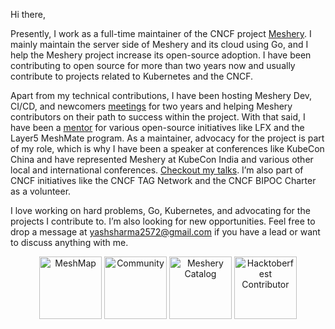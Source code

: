 Hi there,

Presently, I work as a full-time maintainer of the CNCF project [Meshery](https://github.com/meshery/meshery). I mainly maintain the server side of Meshery and its cloud using Go, and I help the Meshery project increase its open-source adoption. I have been contributing to open source for more than two years now and usually contribute to projects related to Kubernetes and the CNCF.

Apart from my technical contributions, I have been hosting Meshery Dev, CI/CD, and newcomers [meetings](https://youtu.be/tQrtLIpjAy0) for two years and helping Meshery contributors on their path to success within the project. With that said, I have been a [mentor](https://mentorship.lfx.linuxfoundation.org/mentor/d494f314-ed16-478b-8a0f-9ed259e7ee11) for various open-source initiatives like LFX and the Layer5 MeshMate program. As a maintainer, advocacy for the project is part of my role, which is why I have been a speaker at conferences like KubeCon China and have represented Meshery at KubeCon India and various other local and international conferences. [Checkout my talks](https://github.com/Yashsharma1911/programs). I’m also part of CNCF initiatives like the CNCF TAG Network and the CNCF BIPOC Charter as a volunteer.

I love working on hard problems, Go, Kubernetes, and advocating for the projects I contribute to. I’m also looking for new opportunities. Feel free to drop a message at yashsharma2572@gmail.com if you have a lead or want to discuss anything with me.

<p align="center">
  <a href="https://meshery.layer5.io/user/551dcb82-7643-4709-8500-9a60e60030b9?tab=badges" style="display:inline-block;">
    <img src="https://badges.layer5.io/assets/badges/meshmap/meshmap.png" alt="MeshMap" width="100" />
  </a>
  <a href="https://meshery.layer5.io/user/551dcb82-7643-4709-8500-9a60e60030b9?tab=badges" style="display:inline-block;">
    <img src="https://badges.layer5.io/assets/badges/community/community.png" alt="Community" width="100" />
  </a>
  <a href="https://meshery.layer5.io/user/551dcb82-7643-4709-8500-9a60e60030b9?tab=badges" style="display:inline-block;">
    <img src="https://badges.layer5.io/assets/badges/meshery-catalog/meshery-catalog.png" alt="Meshery Catalog" width="100" />
  </a>
  <a href="https://meshery.layer5.io/user/551dcb82-7643-4709-8500-9a60e60030b9?tab=badges" style="display:inline-block;">
    <img src="https://badges.layer5.io/assets/badges/hacktoberfest-contributor/hacktoberfest-contributor.png" alt="Hacktoberfest Contributor" width="100" />
  </a>
</p>
